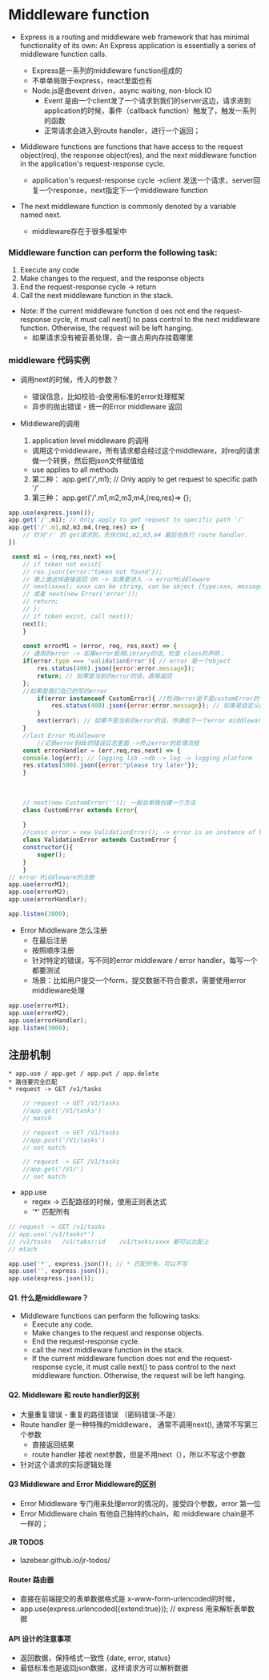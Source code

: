 # Middleware function 
* Express is a routing and middleware web framework that has minimal functionality of its own:
An Express application is essentially a series of middleware function calls.
    * Express是一系列的middleware function组成的
    * 不单单局限于express，react里面也有
    * Node.js是由event driven，async waiting, non-block IO
        * Event 是由一个client发了一个请求到我们的server这边，请求进到application的时候，事件（callback function）触发了，触发一系列的函数
        * 正常请求会进入到route handler，进行一个返回；
    
* Middleware functions are functions that have access to the request object(req), the response object(res),
and the next middleware function in the application's request-response cycle. 
    * application's request-response cycle ->client 发送一个请求，server回复一个response，next指定下一个middleware function
  
* The next middleware function is commonly denoted by a variable named next. 
    * middleware存在于很多框架中
  
### Middleware function can perform the following task:
1. Execute any code
2. Make changes to the request, and the response objects
3. End the request-response cycle -> return
4. Call the next middleware function in the stack.
* Note: If the current middleware function d  oes not end the request-response cycle, it must call 
next() to pass control to the next middleware function. Otherwise, the request will be left hanging.
    * 如果请求没有被妥善处理，会一直占用内存挂载哪里
    
### middleware 代码实例
* 调用next的时候，传入的参数？ 
    * 错误信息，比如校验-会使用标准的error处理框架
    * 异步的抛出错误 - 统一的Error middleware 返回
    
* Middleware的调用 
  1. application level middleware 的调用
    * 调用这个middleware，所有请求都会经过这个middleware，对req的请求做一个转换，然后把json文件赋值给
    * use applies to all methods
    
    2. 第二种： app.get('/',m1); // Only apply to get request to specific path '/'
    3. 第三种： app.get('/'.m1,m2,m3,m4,(req,res)=> {};
```javascript
app.use(express.json());
app.get('/',m1); // Only apply to get request to specific path '/'
app.get('/'.m1,m2,m3,m4,(req,res) => {
    // 针对'/' 的 get请求到，先执行m1,m2,m3,m4 最后在执行 route handler. 
})
```
```javascript
 const m1 = (req,res,next) =>{
    // if token not exist{
    // res.json({error:"token not found"});
    // 像上面这样直接返回 OR -> 如果要进入 -> errorMiddleware
    // next(xxxx); xxxx can be string, can be object {type:xxx, message:xxxx}, can be new Error('');
    // 或者 next(new Error('error'));
    // return;
    // };
    // if token exist, call next();
    next();
    }
    
    const errorM1 = (error, req, res,next) => { 
    // 通用的error -> 如果error是用Library的话，检查 class的声明；
    if(error.type === 'validationError'){ // error 是一个object 
        res.status(400).json({error:error.message});
        return; // 如果是当前的error的话，直接返回
    };
    //如果是我们自己的写的error
        if(error instanceof CustomError){ //检测error是不是customError的一个实例，-> new CustomError or new 一个继承与Cutomer Error的实例。这里是true
            res.status(400).json({error:error.message}); // 如果是自定义的error的话，直接抛出错误
        }
        next(error); // 如果不是当前的error的话，传递给下一个error middleware。
    }
    //last Error Middleware
        //记录error到db的错误日志里面 ->终止error的处理流程
    const errorHandler = (err,req,res,next) => {
    console.log(err); // logging lib ->db -> log -> logging platform
    res.status(500).json({error:"please try later"});    
    }
    
    
    
    // next(new CustomError('')); 一般会单独创建一个方法
    class CustomError extends Error{
    
    }
    //const error = new ValidationError(); -> error is an instance of both ValidationError and CustomError.
    class ValidationError extends CustomError {
    constructor(){
        super();
    }
    }
// error Middleware的注册 
app.use(errorM1);
app.use(errorM2);
app.use(errorHandler);

app.listen(3000);
```

* Error Middleware 怎么注册
    * 在最后注册
    * 按照顺序注册
    * 针对特定的错误，写不同的error middleware / error handler，每写一个都要测试
    * 场景：比如用户提交一个form，提交数据不符合要求，需要使用error middleware处理
```javascript
app.use(errorM1);
app.use(errorM2);
app.use(errorHandler);
app.listen(3000);
```

## 注册机制 
    * app.use / app.get / app.put / app.delete
    * 路径要完全匹配 
    * request -> GET /v1/tasks

```javascript
    // request -> GET /V1/tasks
    //app.get('/V1/tasks')
    // match

    // request -> GET /V1/tasks
    //app.post('/V1/tasks')
    // not match

    // request -> GET /V1/tasks
    //app.get('/V1/')
    // not match
```
 * app.use
    * regex -> 匹配路径的时候，使用正则表达式
    * '*' 匹配所有 
```javascript
// request -> GET /v1/tasks
// app.use('/v1/tasks*')
// /v1/tasks   /v1/taks/:id    /v1/tasks/xxxx 都可以比配上
// mtach

app.use('*', express.json()); // * 匹配所有，可以不写
app.use('', express.json());
app.use(express.json());
```

#### Q1. 什么是middleware？ 
  * Middleware functions can perform the following tasks:
    * Execute any code.
    * Make changes to the request and response objects. 
    * End the request-response cycle. 
    * call the next middleware function in the stack.
    * If the current middleware function does not end the request-response cycle, 
  it must calle next() to pass control to the next middleware function. 
      Otherwise, the request will be left hanging.  
#### Q2. Middleware 和 route handler的区别
  * 大量重复错误 - 重复的路径错误 （密码错误-不是）
  * Route handler 是一种特殊的middleware， 通常不调用next(), 通常不写第三个参数
    * 直接返回结果
    * route handler 接收 next参数，但是不用next（），所以不写这个参数
  * 针对这个请求的实际逻辑处理
#### Q3 Middleware and Error Middleware的区别 
  * Error Middleware 专门用来处理error的情况的，接受四个参数，error 第一位
  * Error Middleware chain 有他自己独特的chain，和 middleware chain是不一样的；

#### JR TODOS
  * lazebear.github.io/jr-todos/

#### Router 路由器

* 直接在前端提交的表单数据格式是 x-www-form-urlencoded的时候，
* app.use(express.urlencoded({extend:true})); // express 用来解析表单数据

#### API 设计的注意事项
* 返回数据，保持格式一致性 {date, error, status}
* 最低标准也是返回json数据，这样请求方可以解析数据
